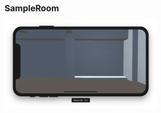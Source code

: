# SampleRoom

<img src="https://github.com/bassaer/SampleRoom/blob/master/screenshot.png" height="300dp">
